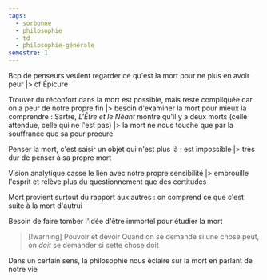 ```yaml
---
tags:
  - sorbonne
  - philosophie
  - td
  - philosophie-générale
semestre: 1
---
```

Bcp de penseurs veulent regarder ce qu'est la mort pour ne plus en avoir peur
|> cf Épicure

Trouver du réconfort dans la mort est possible, mais reste compliquée car on a peur de notre propre fin
|> besoin d'examiner la mort pour mieux la comprendre : Sartre, _L'Être et le Néant_ montre qu'il y a deux morts (celle attendue, celle qui ne l'est pas)
|> la mort ne nous touche que par la souffrance que sa peur procure

Penser la mort, c'est saisir un objet qui n'est plus là : est impossible
|> très dur de penser à sa propre mort

Vision analytique casse le lien avec notre propre sensibilité
|> embrouille l'esprit et relève plus du questionnement que des certitudes

Mort provient surtout du rapport aux autres : on comprend ce que c'est suite à la mort d'autrui

Besoin de faire tomber l'idée d'être immortel pour étudier la mort

> [!warning] Pouvoir et devoir
> Quand on se demande si une chose peut, on *doit* se demander si cette chose doit

Dans un certain sens, la philosophie nous éclaire sur la mort en parlant de notre vie